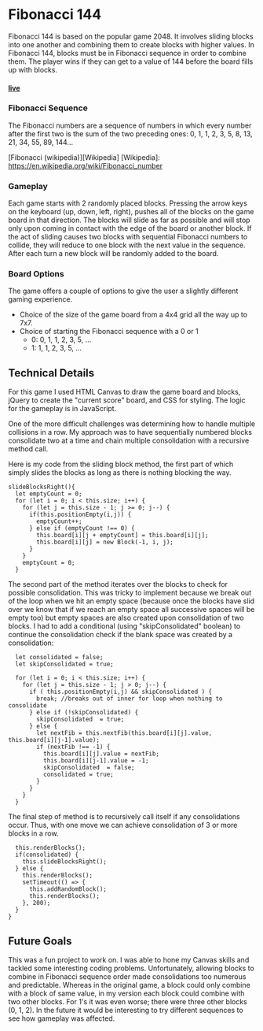 # Fibonacci 144

Fibonacci 144 is based on the popular game 2048. It involves sliding blocks into one another and combining them to create blocks with higher values. In Fibonacci 144, blocks must be in Fibonacci sequence in order to combine them. The player wins if they can get to a value of 144 before the board fills up with blocks.
#### [live][live]
[live]: https://delisauce.github.io/Fibonacci_144/

### Fibonacci Sequence
The Fibonacci numbers are a sequence of numbers in which every number after the first two is the sum of the two preceding ones:
0, 1, 1, 2, 3, 5, 8, 13, 21, 34, 55, 89, 144...

[Fibonacci (wikipedia)][Wikipedia]
[Wikipedia]: https://en.wikipedia.org/wiki/Fibonacci_number


### Gameplay
Each game starts with 2 randomly placed blocks. Pressing the arrow keys on the keyboard (up, down, left, right), pushes all of the blocks on the game board in that direction. The blocks will slide as far as possible and will stop only upon coming in contact with the edge of the board or another block. If the act of sliding causes two blocks with sequential Fibonacci numbers to collide, they will reduce to one block with the next value in the sequence. After each turn a new block will be randomly added to the board.

### Board Options
The game offers a couple of options to give the user a slightly different gaming experience.
* Choice of the size of the game board from a 4x4 grid all the way up to 7x7.
* Choice of starting the Fibonacci sequence with a 0 or 1
  * 0: 0, 1, 1, 2, 3, 5, ...
  * 1: 1, 1, 2, 3, 5, ...

## Technical Details
For this game I used HTML Canvas to draw the game board and blocks, jQuery to create the "current score" board, and CSS for styling. The logic for the gameplay is in JavaScript.

One of the more difficult challenges was determining how to handle multiple collisions in a row. My approach was to have sequentially numbered blocks consolidate two at a time and chain multiple consolidation with a recursive method call.

Here is my code from the sliding block method, the first part of which simply slides the blocks as long as there is nothing blocking the way.


    slideBlocksRight(){
      let emptyCount = 0;
      for (let i = 0; i < this.size; i++) {
        for (let j = this.size - 1; j >= 0; j--) {
          if(this.positionEmpty(i,j)) {
            emptyCount++;
          } else if (emptyCount !== 0) {
            this.board[i][j + emptyCount] = this.board[i][j];
            this.board[i][j] = new Block(-1, i, j);
          }
        }
        emptyCount = 0;
      }

The second part of the method iterates over the blocks to check for possible consolidation. This was tricky to implement because we break out of the loop when we hit an empty space (because once the blocks have slid over we know that if we reach an empty space all successive spaces will be empty too) but empty spaces are also created upon consolidation of two blocks. I had to add a conditional (using "skipConsolidated" boolean) to continue the consolidation check if the blank space was created by a consolidation:

      let consolidated = false;
      let skipConsolidated = true;

      for (let i = 0; i < this.size; i++) {
        for (let j = this.size - 1; j > 0; j--) {
          if ( this.positionEmpty(i,j) && skipConsolidated ) {
            break; //breaks out of inner for loop when nothing to consolidate
          } else if (!skipConsolidated) {
            skipConsolidated  = true;
          } else {
            let nextFib = this.nextFib(this.board[i][j].value, this.board[i][j-1].value);
            if (nextFib !== -1) {
              this.board[i][j].value = nextFib;
              this.board[i][j-1].value = -1;
              skipConsolidated  = false;
              consolidated = true;
            }
          }
        }
      }

The final step of method is to recursively call itself if any consolidations occur. Thus, with one move we can achieve consolidation of 3 or more blocks in a row.

      this.renderBlocks();
      if(consolidated) {
        this.slideBlocksRight();
      } else {
        this.renderBlocks();
        setTimeout(() => {
          this.addRandomBlock();
          this.renderBlocks();
        }, 200);
      }
    }


## Future Goals
This was a fun project to work on. I was able to hone my Canvas skills and tackled some interesting coding problems. Unfortunately, allowing blocks to combine in Fibonacci sequence order made consolidations too numerous and predictable. Whereas in the original game, a block could only combine with a block of same value, in my version each block could combine with two other blocks. For 1's it was even worse; there were three other blocks (0, 1, 2). In the future it would be interesting to try different sequences to see how gameplay was affected.
